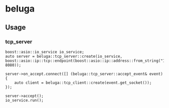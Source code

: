 # beluga
## Usage
### tcp_server
    boost::asio::io_service io_service;
    auto server = beluga::tcp_server::create(io_service, boost::asio::ip::tcp::endpoint(boost::asio::ip::address::from_string("127.0.0.1"), 8080));
    
	server->on_accept.connect([] (beluga::tcp_server::accept_event& event)
	{
		auto client = beluga::tcp_client::create(event.get_socket());
	});

	server->accept();
	io_service.run();
